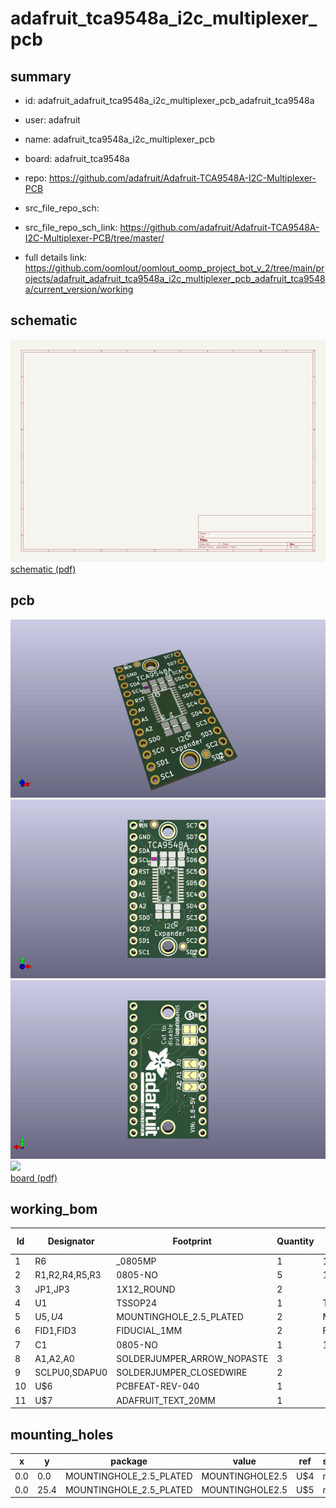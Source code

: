 # adafruit_tca9548a_i2c_multiplexer_pcb
 
## summary 
* id: adafruit_adafruit_tca9548a_i2c_multiplexer_pcb_adafruit_tca9548a
* user: adafruit
* name: adafruit_tca9548a_i2c_multiplexer_pcb
* board: adafruit_tca9548a
* repo: https://github.com/adafruit/Adafruit-TCA9548A-I2C-Multiplexer-PCB



* src_file_repo_sch: 
* src_file_repo_sch_link: https://github.com/adafruit/Adafruit-TCA9548A-I2C-Multiplexer-PCB/tree/master/
* full details link: https://github.com/oomlout/oomlout_oomp_project_bot_v_2/tree/main/projects/adafruit_adafruit_tca9548a_i2c_multiplexer_pcb_adafruit_tca9548a/current_version/working  

## schematic  
![](working_schematic_600.png)  
[schematic (pdf)](working_schematic.pdf) 






















## pcb  
![](working_3d_600.png) 
![](working_3d_front_600.png)  
![](working_3d_back_600.png)  
![](working_600.png)  
[board (pdf)](working.pdf)  

## working_bom
| Id | Designator | Footprint | Quantity | Designation | Supplier and ref |  | None | 
| --- | --- | --- | --- | --- | --- | --- | --- | 
| 1 | R6 | _0805MP | 1 | 10K |  |  | [''] | 
| 2 | R1,R2,R4,R5,R3 | 0805-NO | 5 | 10K |  |  | [''] | 
| 3 | JP1,JP3 | 1X12_ROUND | 2 |  |  |  | [''] | 
| 4 | U1 | TSSOP24 | 1 |  TCA9548APWR |  |  | [''] | 
| 5 | U$5,U$4 | MOUNTINGHOLE_2.5_PLATED | 2 | MOUNTINGHOLE2.5 |  |  | [''] | 
| 6 | FID1,FID3 | FIDUCIAL_1MM | 2 | FIDUCIAL" |  |  | [''] | 
| 7 | C1 | 0805-NO | 1 | 10uF |  |  | [''] | 
| 8 | A1,A2,A0 | SOLDERJUMPER_ARROW_NOPASTE | 3 |  |  |  | [''] | 
| 9 | SCLPU0,SDAPU0 | SOLDERJUMPER_CLOSEDWIRE | 2 |  |  |  | [''] | 
| 10 | U$6 | PCBFEAT-REV-040 | 1 |  |  |  | [''] | 
| 11 | U$7 | ADAFRUIT_TEXT_20MM | 1 |  |  |  | [''] | 



## mounting_holes
| x | y | package | value | ref | size | 
| --- | --- | --- | --- | --- | --- | 
| 0.0 | 0.0 | MOUNTINGHOLE_2.5_PLATED | MOUNTINGHOLE2.5 | U$4 | m3 | 
| 0.0 | 25.4 | MOUNTINGHOLE_2.5_PLATED | MOUNTINGHOLE2.5 | U$5 | m3 | 



